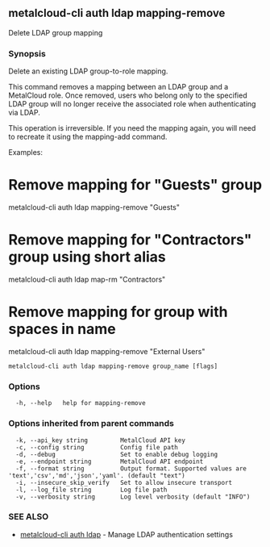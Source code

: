 ## metalcloud-cli auth ldap mapping-remove

Delete LDAP group mapping

### Synopsis

Delete an existing LDAP group-to-role mapping.

This command removes a mapping between an LDAP group and a MetalCloud role.
Once removed, users who belong only to the specified LDAP group will no longer
receive the associated role when authenticating via LDAP.

This operation is irreversible. If you need the mapping again, you will need
to recreate it using the mapping-add command.

Examples:
  # Remove mapping for "Guests" group
  metalcloud-cli auth ldap mapping-remove "Guests"
  
  # Remove mapping for "Contractors" group using short alias
  metalcloud-cli auth ldap map-rm "Contractors"
  
  # Remove mapping for group with spaces in name
  metalcloud-cli auth ldap mapping-remove "External Users"

```
metalcloud-cli auth ldap mapping-remove group_name [flags]
```

### Options

```
  -h, --help   help for mapping-remove
```

### Options inherited from parent commands

```
  -k, --api_key string         MetalCloud API key
  -c, --config string          Config file path
  -d, --debug                  Set to enable debug logging
  -e, --endpoint string        MetalCloud API endpoint
  -f, --format string          Output format. Supported values are 'text','csv','md','json','yaml'. (default "text")
  -i, --insecure_skip_verify   Set to allow insecure transport
  -l, --log_file string        Log file path
  -v, --verbosity string       Log level verbosity (default "INFO")
```

### SEE ALSO

* [metalcloud-cli auth ldap](metalcloud-cli_auth_ldap.md)	 - Manage LDAP authentication settings

